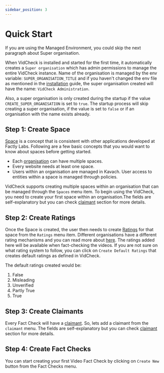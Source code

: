 ```yaml
---
sidebar_position: 3
---
```


# Quick Start

If you are using the Managed Environment, you could skip the next paragraph about Super organisation.

When VidCheck is installed and started for the first time, it automatically creates a `Super organisation` which has admin permissions to manage the entire VidCheck instance. Name of the organisation is managed by the env variable: `SUPER_ORGANISATION_TITLE` and if you haven't changed the env file as mentioned in the [installation](installation) guide, the super organisation created will have the name: `VidCheck Administration`.

Also, a super organisation is only created during the startup if the value `CREATE_SUPER_ORGANISATION` is set to `true`. The startup process will skip creating a super organisation, if the value is set to `false` or if an organisation with the name exists already.

## Step 1: Create Space 

[Space](/docs/core-concepts/spaces) is a concept that is consistent with other applications developed at Factly Labs. Following are a few basic concepts that you would want to know about spaces before getting started.

- Each [organisation](/docs/core-concepts/organisations) can have multiple spaces.
- Every website needs at least one space.
- Users within an organisation are managed in Kavach. User access to entities within a space is managed through policies.

VidCheck supports creating multiple spaces within an organisation that can be managed through the `Spaces` menu item. To begin using the VidCheck, you need to create your first space within an organisation.The fields are self-explanatory but you can check [claimant](/docs/core-concepts/spaces) section for more details.

## Step 2: Create Ratings

Once the Space is created, the user then needs to create [Ratings](/docs/core-concepts/ratings) for that space from the `Ratings` menu item. Different organisations have a different rating mechanisms and you can read more about [here](/docs/core-concepts/ratings). The ratings added here will be available when fact-checking the videos. If you are not sure on what rating system to follow, you can click on `Create Default Ratings` that creates default ratings as defined in VidCheck.

The default ratings created would be:

1. False
1. Misleading
1. Unverified
1. Partly True
1. True

## Step 3: Create Claimants 

Every Fact Check will have a [claimant](/docs/core-concepts/claimants). So, lets add a claimant from the `claimant` menu. The fields are self-explanatory but you can check [claimant](/docs/core-concepts/claimants) section for more details.

## Step 4: Create Fact Checks

You can start creating your first Video Fact Check by clicking on `Create New` button from the Fact Checks menu.


